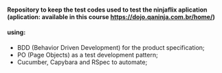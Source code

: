 #### Repository to keep the test codes used to test the ninjaflix aplication (aplication: available in this course https://dojo.qaninja.com.br/home/) 

#### using:

- BDD (Behavior Driven Development) for the product specification;
- PO (Page Objects) as a test development pattern;
- Cucumber, Capybara and RSpec to automate;

